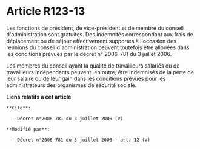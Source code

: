 # Article R123-13

Les fonctions de président, de vice-président et de membre du conseil d'administration sont gratuites. Des indemnités
correspondant aux frais de déplacement ou de séjour effectivement supportés à l'occasion des réunions du conseil
d'administration peuvent toutefois être allouées dans les conditions prévues par le décret n° 2006-781 du 3 juillet 2006. 

Les membres du conseil ayant la qualité de travailleurs salariés ou de travailleurs indépendants peuvent, en outre, être
indemnisés de la perte de leur salaire ou de leur gain dans les conditions prévues pour les administrateurs des organismes de
sécurité sociale.

**Liens relatifs à cet article**

	**Cite**:

	  - Décret n°2006-781 du 3 juillet 2006 (V)

	**Modifié par**:

	  - Décret n°2006-781 du 3 juillet 2006 - art. 12 (V)
